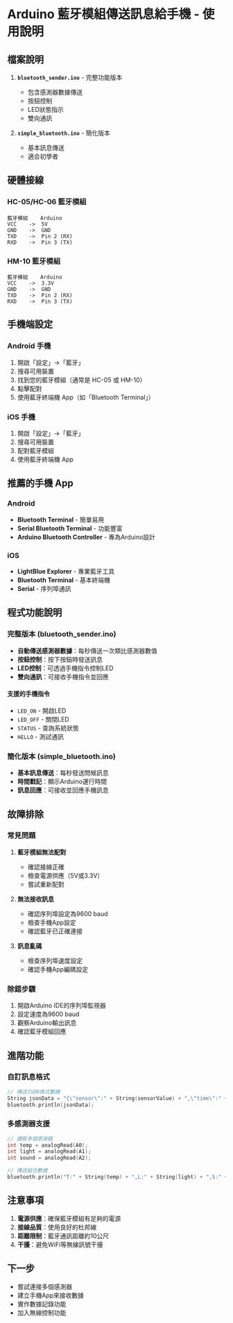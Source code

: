 # Arduino 藍牙模組傳送訊息給手機 - 使用說明

## 檔案說明

1. **`bluetooth_sender.ino`** - 完整功能版本
   - 包含感測器數據傳送
   - 按鈕控制
   - LED狀態指示
   - 雙向通訊

2. **`simple_bluetooth.ino`** - 簡化版本
   - 基本訊息傳送
   - 適合初學者

## 硬體接線

### HC-05/HC-06 藍牙模組
```
藍牙模組    Arduino
VCC    ->  5V
GND    ->  GND
TXD    ->  Pin 2 (RX)
RXD    ->  Pin 3 (TX)
```

### HM-10 藍牙模組
```
藍牙模組    Arduino
VCC    ->  3.3V
GND    ->  GND
TXD    ->  Pin 2 (RX)
RXD    ->  Pin 3 (TX)
```

## 手機端設定

### Android 手機
1. 開啟「設定」->「藍牙」
2. 搜尋可用裝置
3. 找到您的藍牙模組（通常是 HC-05 或 HM-10）
4. 點擊配對
5. 使用藍牙終端機 App（如「Bluetooth Terminal」）

### iOS 手機
1. 開啟「設定」->「藍牙」
2. 搜尋可用裝置
3. 配對藍牙模組
4. 使用藍牙終端機 App

## 推薦的手機 App

### Android
- **Bluetooth Terminal** - 簡單易用
- **Serial Bluetooth Terminal** - 功能豐富
- **Arduino Bluetooth Controller** - 專為Arduino設計

### iOS
- **LightBlue Explorer** - 專業藍牙工具
- **Bluetooth Terminal** - 基本終端機
- **Serial** - 序列埠通訊

## 程式功能說明

### 完整版本 (bluetooth_sender.ino)
- **自動傳送感測器數據**：每秒傳送一次類比感測器數值
- **按鈕控制**：按下按鈕時發送訊息
- **LED控制**：可透過手機指令控制LED
- **雙向通訊**：可接收手機指令並回應

#### 支援的手機指令
- `LED_ON` - 開啟LED
- `LED_OFF` - 關閉LED
- `STATUS` - 查詢系統狀態
- `HELLO` - 測試通訊

### 簡化版本 (simple_bluetooth.ino)
- **基本訊息傳送**：每秒發送問候訊息
- **時間戳記**：顯示Arduino運行時間
- **訊息回應**：可接收並回應手機訊息

## 故障排除

### 常見問題

1. **藍牙模組無法配對**
   - 確認接線正確
   - 檢查電源供應（5V或3.3V）
   - 嘗試重新配對

2. **無法接收訊息**
   - 確認序列埠設定為9600 baud
   - 檢查手機App設定
   - 確認藍牙已正確連接

3. **訊息亂碼**
   - 檢查序列埠速度設定
   - 確認手機App編碼設定

### 除錯步驟

1. 開啟Arduino IDE的序列埠監視器
2. 設定速度為9600 baud
3. 觀察Arduino輸出訊息
4. 確認藍牙模組回應

## 進階功能

### 自訂訊息格式
```cpp
// 傳送JSON格式數據
String jsonData = "{\"sensor\":" + String(sensorValue) + ",\"time\":" + String(millis()) + "}";
bluetooth.println(jsonData);
```

### 多感測器支援
```cpp
// 讀取多個感測器
int temp = analogRead(A0);
int light = analogRead(A1);
int sound = analogRead(A2);

// 傳送組合數據
bluetooth.println("T:" + String(temp) + ",L:" + String(light) + ",S:" + String(sound));
```

## 注意事項

1. **電源供應**：確保藍牙模組有足夠的電源
2. **接線品質**：使用良好的杜邦線
3. **距離限制**：藍牙通訊距離約10公尺
4. **干擾**：避免WiFi等無線訊號干擾

## 下一步

- 嘗試連接多個感測器
- 建立手機App來接收數據
- 實作數據記錄功能
- 加入無線控制功能
